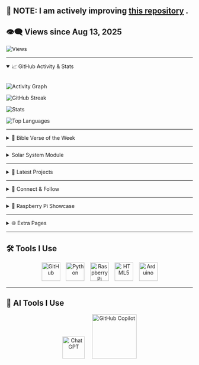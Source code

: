 ## 🚧 NOTE: I am actively improving [this repository](https://github.com/The3DP/AnimOne) .

## 👁️‍🗨️ Views since Aug 13, 2025 
![Views](https://visitor-badge.laobi.icu/badge?page_id=your-github-username.The3DP&style=flat-square&color=FF00FF&labelColor=00FFFF&logo=eye)

---

<details open>
<summary>📈 GitHub Activity & Stats</summary>

<br>

![Activity Graph](https://github-readme-activity-graph.vercel.app/graph?username=The3DP&theme=github-compact)

![GitHub Streak](https://streak-stats.demolab.com/?user=The3DP&theme=dark)

![Stats](https://github-readme-stats.vercel.app/api?username=The3DP&count_private=true&show_icons=true&hide_border=true&title_color=39ff14&text_color=ffffff&bg_color=000000)

![Top Languages](https://github-readme-stats.vercel.app/api/top-langs/?username=The3DP&layout=compact&theme=dark)

</details>

---

<details>
<summary>📖 Bible Verse of the Week</summary>

> ✝️ **I can do all things through Christ who strengthens me.**  
> — *Philippians 4:13*

</details>

---

<details>
<summary>Solar System Module</summary>

<br>

![Demo](https://github.com/user-attachments/assets/11cc445d-353c-4e48-bd44-d611d929da22)

</details>

---

<details>
<summary>🚀 Latest Projects</summary>

| Project | Link |
|--------|------|
| ⚡ **Pylight** | [GitHub →](https://github.com/The3DP/PyLight) |
| 🧠 **AllPi** | [GitHub →](https://github.com/The3DP/AllPi/tree/main) |
| 🌌 **Galatic** | [GitHub →](https://github.com/The3DP/Galatic.github.io) |

</details>

---

<details>
<summary>🤝 Connect & Follow</summary>

⭐ Star my repos — I’ll star yours back!  

You can also find me on:

- 🛠️ [TinkerCAD](https://www.tinkercad.com/users/1dkSz833WZ2)  
- 🧪 [Thingiverse](https://www.thingiverse.com/bit77/designs)  
- 📦 [AnkerMake](https://makeitreal.eufymake.com/user/ba8cdc25bf8273bb4bccf32b4408248b5de5d445/)  
- 👨‍💻 [My Dad’s Site](https://markandtraci.com/)

</details>

---

<details>
<summary>🍓 Raspberry Pi Showcase</summary>

**My Raspberry Pi 4B + ICE Fan setup:**

![IMG_1059](https://github.com/user-attachments/assets/211e53df-9748-4b27-96b2-738abd604854)

- 🔌 *Idle Power Draw*: **2–3 watts**

![IMG_1060](https://github.com/user-attachments/assets/0b09b025-08a3-43f5-b774-dd4f59d58e07)
![IMG_1061](https://github.com/user-attachments/assets/79410976-e8d5-4835-8f57-875ec61b2351)

💡 *I keep the lights on high — they reflect colorful beams on the wall.*

🛒 [Buy the ICE Fan on Amazon](https://www.amazon.com/dp/B07V35SXMC)

</details>

---

<details>
<summary>🌐 Extra Pages</summary>

- [🔬 About RTS](https://The3DP.github.io/about-RTS/)  
- [🧠 About Mation](https://The3DP.github.io/Mation.github.io/)  
- [🌌 Neon Solar System Module](https://The3DP.github.io/Orbit/)

</details>

---

## 🛠️ Tools I Use

<p align="center">
  <img src="https://github.githubassets.com/images/modules/logos_page/GitHub-Mark.png" alt="GitHub" width="50" />
  &nbsp;&nbsp;
  <img src="https://upload.wikimedia.org/wikipedia/commons/c/c3/Python-logo-notext.svg" alt="Python" width="50" />
  &nbsp;&nbsp;
  <img src="https://upload.wikimedia.org/wikipedia/en/c/cb/Raspberry_Pi_Logo.svg" alt="Raspberry Pi" width="50" />
  &nbsp;&nbsp;
  <img src="https://upload.wikimedia.org/wikipedia/commons/6/61/HTML5_logo_and_wordmark.svg" alt="HTML5" width="50" />
  &nbsp;&nbsp;
  <img src="https://upload.wikimedia.org/wikipedia/commons/8/87/Arduino_Logo.svg" alt="Arduino" width="50" />
</p>

---

## 🤖 AI Tools I Use

<p align="center">
  <img src="https://upload.wikimedia.org/wikipedia/commons/0/04/ChatGPT_logo.svg" alt="ChatGPT" width="60" />
  &nbsp;&nbsp;&nbsp;
  <img src="https://github.githubassets.com/images/modules/site/copilot-logo.svg" alt="GitHub Copilot" width="120" />
</p>
